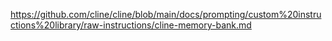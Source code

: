 https://github.com/cline/cline/blob/main/docs/prompting/custom%20instructions%20library/raw-instructions/cline-memory-bank.md
